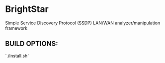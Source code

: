 # BrightStar
Simple Service Discovery Protocol (SSDP) LAN/WAN analyzer/manipulation framework


## BUILD OPTIONS:
`./install.sh'
